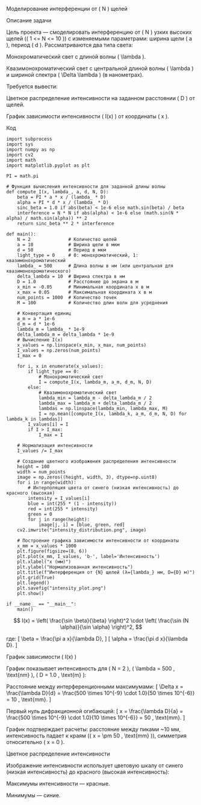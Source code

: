 Моделирование интерференции от ( N ) щелей

Описание задачи

Цель проекта — смоделировать интерференцию от ( N ) узких высоких щелей (( 1 <= N <= 10 )) с изменяемыми параметрами: ширина щели ( a ), период ( d ). Рассматриваются два типа света:





Монохроматический свет с длиной волны ( \lambda ).



Квазимонохроматический свет с центральной длиной волны ( \lambda ) и шириной спектра ( \Delta \lambda ) (в нанометрах).

Требуется вывести:





Цветное распределение интенсивности на заданном расстоянии ( D ) от щелей.



График зависимости интенсивности ( I(x) ) от координаты ( x ).

Код

```
import subprocess
import sys
import numpy as np
import cv2
import math
import matplotlib.pyplot as plt

PI = math.pi

# Функция вычисления интенсивности для заданной длины волны
def compute_I(x, lambda_, a, d, N, D):
    beta = PI * a * x / (lambda_ * D)
    alpha = PI * d * x / (lambda_ * D)
    sinc_beta = 1.0 if abs(beta) < 1e-6 else math.sin(beta) / beta
    interference = N * N if abs(alpha) < 1e-6 else (math.sin(N * alpha) / math.sin(alpha)) ** 2
    return sinc_beta ** 2 * interference

def main():
    N = 2              # Количество щелей
    a = 10             # Ширина щели в мкм
    d = 50             # Период в мкм
    light_type = 0     # 0: монохроматический, 1: квазимонохроматический
    lambda_ = 500      # Длина волны в нм (или центральная для квазимонохроматического)
    delta_lambda = 10  # Ширина спектра в нм
    D = 1.0            # Расстояние до экрана в м
    x_min = -0.05      # Минимальная координата x в м
    x_max = 0.05       # Максимальная координата x в м
    num_points = 1000  # Количество точек
    M = 100            # Количество длин волн для усреднения
    
    # Конвертация единиц
    a_m = a * 1e-6           
    d_m = d * 1e-6           
    lambda_m = lambda_ * 1e-9
    delta_lambda_m = delta_lambda * 1e-9 
    # Вычисление I(x)
    x_values = np.linspace(x_min, x_max, num_points)
    I_values = np.zeros(num_points)
    I_max = 0

    for i, x in enumerate(x_values):
        if light_type == 0:
            # Монохроматический свет
            I = compute_I(x, lambda_m, a_m, d_m, N, D)
        else:
            # Квазимонохроматический свет
            lambda_min = lambda_m - delta_lambda_m / 2
            lambda_max = lambda_m + delta_lambda_m / 2
            lambdas = np.linspace(lambda_min, lambda_max, M)
            I = np.mean([compute_I(x, lambda_k, a_m, d_m, N, D) for lambda_k in lambdas])
        I_values[i] = I
        if I > I_max:
            I_max = I

    # Нормализация интенсивности
    I_values /= I_max

    # Создание цветного изображения распределения интенсивности
    height = 100
    width = num_points
    image = np.zeros((height, width, 3), dtype=np.uint8)
    for i in range(width):
        # Интерполяция цвета от синего (низкая интенсивность) до красного (высокая)
        intensity = I_values[i]
        blue = int(255 * (1 - intensity))
        red = int(255 * intensity)         
        green = 0                          
        for j in range(height):
            image[j, i] = [blue, green, red]
    cv2.imwrite("intensity_distribution.png", image)

    # Построение графика зависимости интенсивности от координаты
    x_mm = x_values * 1000
    plt.figure(figsize=(8, 6))
    plt.plot(x_mm, I_values, 'b-', label='Интенсивность')
    plt.xlabel("x (мм)")
    plt.ylabel("Нормализованная интенсивность")
    plt.title(f"Интерференция от {N} щелей (λ={lambda_} нм, D={D} м)")
    plt.grid(True)
    plt.legend()
    plt.savefig("intensity_plot.png")
    plt.show()

if __name__ == "__main__":
    main()

```
$$ I(x) = \left( \frac{\sin \beta}{\beta} \right)^2 \cdot \left( \frac{\sin (N \alpha)}{\sin \alpha} \right)^2, $$

где: [ \beta = \frac{\pi a x}{\lambda D}, ] [ \alpha = \frac{\pi d x}{\lambda D}. ]

График зависимости ( I(x) )

График показывает интенсивность для ( N = 2 ), ( \lambda = 500 , \text{nm} ), ( D = 1.0 , \text{m} ):





Расстояние между интерференционными максимумами: [ \Delta x = \frac{\lambda D}{d} = \frac{500 \times 10^{-9} \cdot 1.0}{50 \times 10^{-6}} = 10 , \text{mm}. ]



Первый нуль дифракционной огибающей: [ x = \frac{\lambda D}{a} = \frac{500 \times 10^{-9} \cdot 1.0}{10 \times 10^{-6}} = 50 , \text{mm}. ]

График подтверждает расчеты: расстояние между пиками ~10 мм, интенсивность падает к краям (( x = \pm 50 , \text{mm} )), симметрия относительно ( x = 0 ).

Цветное распределение интенсивности

Изображение интенсивности использует цветовую шкалу от синего (низкая интенсивность) до красного (высокая интенсивность):





Максимумы интенсивности — красные.



Минимумы — синие.
